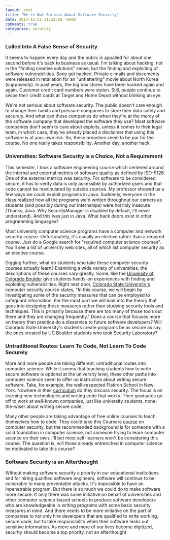 ```yaml
---
layout: post
title: "We're Not Serious About Software Security"
date: 2014-12-22 11:22:10 -0500
comments: true
categories: security
---
```


### Lulled Into A False Sense of Security ###
It seems to happen every day and the public is appalled for about one second before it's back to business as usual. I'm talking about hacking, not in the "finding creative solutions" sense, but the finding and exploiting of software vulnerabilities. Sony got hacked. Private e-mails and documents were released in retaliation for an "unflattering" movie about North Korea (supposedly). In past years, the big box stores have been hacked again and again. Customer credit card numbers were stolen. Still, people continue to swipe their credit cards at Target and Home Depot without blinking an eye.

We're not serious about software security. The public doesn't care enough to change their habits and pressure companies to store their data safely and securely. And what can these companies do when they're at the mercy of the software company that developed the software they use?  Most software companies don't seem to care about exploits, unless it comes to their legal team, in which case, they've already placed a disclaimer that using this software is at your own risk. So, these breaches seem to be par for the course. No one really takes responsibility. Another day, another hack.

### Universities: Software Security is a Choice, Not a Requirement ###
This semester, I took a software engineering course which centered around the internal and external metrics of software quality as defined by ISO-9126. One of the external metrics was security. For software to be considered secure, it has to verify data is only accessible by authorized users and that code cannot be manipulated by outside sources. My professor showed us a few ways we could exploit programs in Java. Suddenly, everyone in the class realized how all the programs we'd written throughout our careers as students (and possibly during our internships) were horribly insecure (Thanks, Java. Why SecurityManager is disabled by default, I'll never understand). And this was just in Java. What back doors exist in other programming languages?

Most university computer science programs have a computer and network security course. Unfortunately, it's usually an elective rather than a required course. Just do a Google search for "required computer science courses". You'll see a list of university web sites, all of which list computer security as an elective course. 

Digging further, what do students who take these computer security courses actually learn? Examining a wide variety of universities, the descriptions of these courses vary greatly. Some, like the [University of Colorado Boulder](http://www.colorado.edu/catalog/2013-14/courses/engr/b-csci/4133-security-laboratory) give students hands-on experiences with finding and exploiting vulnerabilities. Right next door, [Colorado State University's](http://www.cs.colostate.edu/~cs556/) computer security course states, "In this course, we will begin by investigating some of the security measures that can be employed to safeguard information. For the most part we will look into the theory that goes into designing these measures rather than studying security tools and techniques. This is primarily because there are too many of those tools out there and they are changing frequently." Does a course that focuses more on theory than practice do a disservice to future software developers? Will Colorado State University's students create programs be as secure as say, the ones created by UC Boulder students who took Security Laboratory?

### Untraditional Routes: Learn To Code, Not Learn To Code Securely
More and more people are taking different, untraditional routes into computer science. While it seems that teaching students how to write secure software is optional at the university level, these other paths into computer science seem to offer no instruction about writing secure software. Take, for example, the well-respected Flatiron School in New York. Nowhere in their [curriculum](http://prework.flatironschool.com/web-development/) do they discuss security. The focus is on learning new technologies and writing code that works. Their graduates go off to work at well-known companies, just like university students, none-the-wiser about writing secure code.

Many other people are taking advantage of free online courses to teach themselves how to code. They could take this Coursera [course](https://www.coursera.org/course/softwaresec) on computer security, but the recommended background is for someone with a solid foundation in computer science, not someone trying to learn computer science on their own. I'll bet most self-learners won't be considering this course. The question is, will those already entrenched in computer science be motivated to take this course?

### Software Security is an Afterthought ###
Without making software security a priority in our educational institutions and for hiring qualified software engineers, software will continue to be vulnerable to many preventable attacks. It's impossible to have an inpenetrable program. But there is so much we could do to make software more secure. If only there was some initiative on behalf of universities and other computer science-based schools to produce software developers who are knowledgeable in writing programs with some basic security measures in mind. And there needs to be more initiative on the part of companies to not only hire developers that are qualified to write working, secure code, but to take responsibility when their software leaks out sensitive information. As more and more of our lives become digitized, security should become a top priority, not an afterthought.
